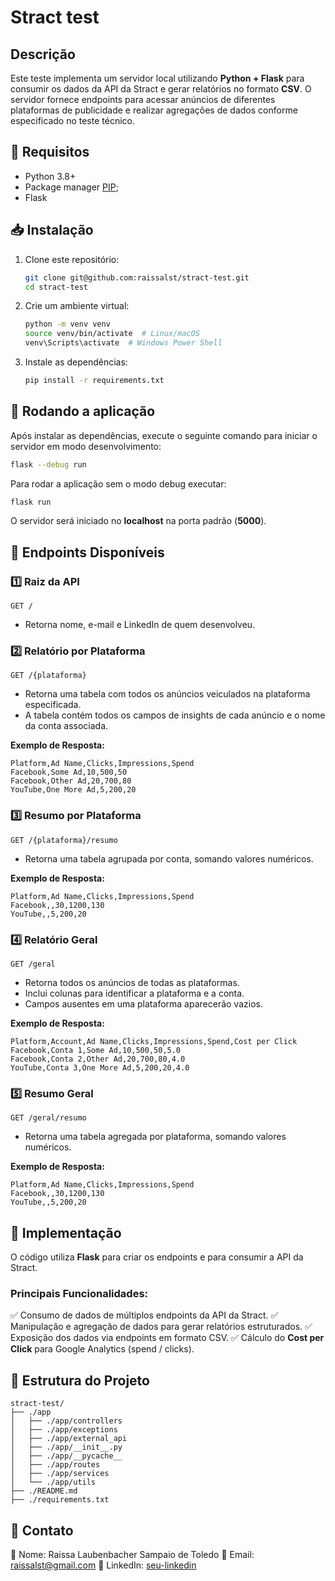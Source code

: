 # Stract test

## Descrição

Este teste implementa um servidor local utilizando **Python + Flask** para consumir os dados da API da Stract e gerar relatórios no formato **CSV**. O servidor fornece endpoints para acessar anúncios de diferentes plataformas de publicidade e realizar agregações de dados conforme especificado no teste técnico.

## 📌 Requisitos

- Python 3.8+
- Package manager <a name="pip" href="https://pip.pypa.io/en/stable/" target="_blank">PIP</a>;
- Flask

## 📥 Instalação

1. Clone este repositório:

   ```bash
   git clone git@github.com:raissalst/stract-test.git
   cd stract-test
   ```

2. Crie um ambiente virtual:

   ```bash
   python -m venv venv
   source venv/bin/activate  # Linux/macOS
   venv\Scripts\activate  # Windows Power Shell
   ```

3. Instale as dependências:
   ```bash
   pip install -r requirements.txt
   ```

## 🚀 Rodando a aplicação

Após instalar as dependências, execute o seguinte comando para iniciar o servidor em modo desenvolvimento:

```bash
flask --debug run
```

Para rodar a aplicação sem o modo debug executar:

```bash
flask run
```

O servidor será iniciado no **localhost** na porta padrão (**5000**).

## 📌 Endpoints Disponíveis

### 1️⃣ **Raiz da API**

`GET /`

- Retorna nome, e-mail e LinkedIn de quem desenvolveu.

### 2️⃣ **Relatório por Plataforma**

`GET /{plataforma}`

- Retorna uma tabela com todos os anúncios veiculados na plataforma especificada.
- A tabela contém todos os campos de insights de cada anúncio e o nome da conta associada.

**Exemplo de Resposta:**

```
Platform,Ad Name,Clicks,Impressions,Spend
Facebook,Some Ad,10,500,50
Facebook,Other Ad,20,700,80
YouTube,One More Ad,5,200,20
```

### 3️⃣ **Resumo por Plataforma**

`GET /{plataforma}/resumo`

- Retorna uma tabela agrupada por conta, somando valores numéricos.

**Exemplo de Resposta:**

```
Platform,Ad Name,Clicks,Impressions,Spend
Facebook,,30,1200,130
YouTube,,5,200,20
```

### 4️⃣ **Relatório Geral**

`GET /geral`

- Retorna todos os anúncios de todas as plataformas.
- Inclui colunas para identificar a plataforma e a conta.
- Campos ausentes em uma plataforma aparecerão vazios.

**Exemplo de Resposta:**

```
Platform,Account,Ad Name,Clicks,Impressions,Spend,Cost per Click
Facebook,Conta 1,Some Ad,10,500,50,5.0
Facebook,Conta 2,Other Ad,20,700,80,4.0
YouTube,Conta 3,One More Ad,5,200,20,4.0
```

### 5️⃣ **Resumo Geral**

`GET /geral/resumo`

- Retorna uma tabela agregada por plataforma, somando valores numéricos.

**Exemplo de Resposta:**

```
Platform,Ad Name,Clicks,Impressions,Spend
Facebook,,30,1200,130
YouTube,,5,200,20
```

## 🔧 Implementação

O código utiliza **Flask** para criar os endpoints e para consumir a API da Stract.

### Principais Funcionalidades:

✅ Consumo de dados de múltiplos endpoints da API da Stract.
✅ Manipulação e agregação de dados para gerar relatórios estruturados.
✅ Exposição dos dados via endpoints em formato CSV.
✅ Cálculo do **Cost per Click** para Google Analytics (spend / clicks).

## 📝 Estrutura do Projeto

```
stract-test/
├── ./app
│   ├── ./app/controllers
│   ├── ./app/exceptions
│   ├── ./app/external_api
│   ├── ./app/__init__.py
│   ├── ./app/__pycache__
│   ├── ./app/routes
│   ├── ./app/services
│   └── ./app/utils
├── ./README.md
├── ./requirements.txt
```

## 📧 Contato

📌 Nome: Raissa Laubenbacher Sampaio de Toledo
📩 Email: raissalst@gmail.com
🔗 LinkedIn: [seu-linkedin](https://www.linkedin.com/in/raissalstoledo/)
